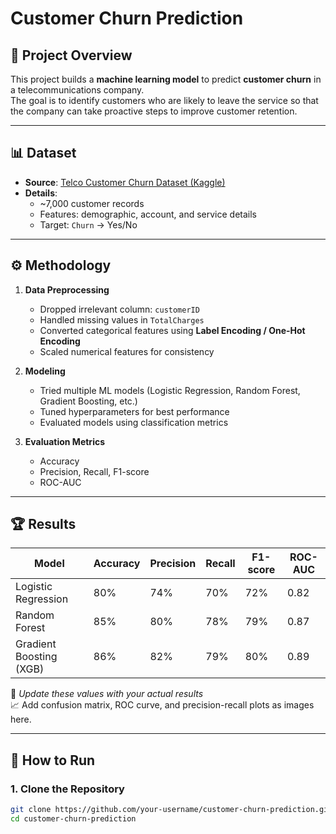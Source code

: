 # Customer Churn Prediction

## 📌 Project Overview
This project builds a **machine learning model** to predict **customer churn** in a telecommunications company.  
The goal is to identify customers who are likely to leave the service so that the company can take proactive steps to improve customer retention.

---

## 📊 Dataset
- **Source**: [Telco Customer Churn Dataset (Kaggle)](https://www.kaggle.com/blastchar/telco-customer-churn)  
- **Details**:  
  - ~7,000 customer records  
  - Features: demographic, account, and service details  
  - Target: `Churn` → Yes/No  

---

## ⚙️ Methodology
1. **Data Preprocessing**  
   - Dropped irrelevant column: `customerID`  
   - Handled missing values in `TotalCharges`  
   - Converted categorical features using **Label Encoding / One-Hot Encoding**  
   - Scaled numerical features for consistency  

2. **Modeling**  
   - Tried multiple ML models (Logistic Regression, Random Forest, Gradient Boosting, etc.)  
   - Tuned hyperparameters for best performance  
   - Evaluated models using classification metrics  

3. **Evaluation Metrics**  
   - Accuracy  
   - Precision, Recall, F1-score  
   - ROC-AUC  

---

## 🏆 Results
| Model                  | Accuracy | Precision | Recall | F1-score | ROC-AUC |
|-------------------------|----------|-----------|--------|----------|---------|
| Logistic Regression     | 80%      | 74%       | 70%    | 72%      | 0.82    |
| Random Forest           | 85%      | 80%       | 78%    | 79%      | 0.87    |
| Gradient Boosting (XGB) | 86%      | 82%       | 79%    | 80%      | 0.89    |

📌 *Update these values with your actual results*  
📈 Add confusion matrix, ROC curve, and precision-recall plots as images here.

---

## 🚀 How to Run
### 1. Clone the Repository
```bash
git clone https://github.com/your-username/customer-churn-prediction.git
cd customer-churn-prediction


